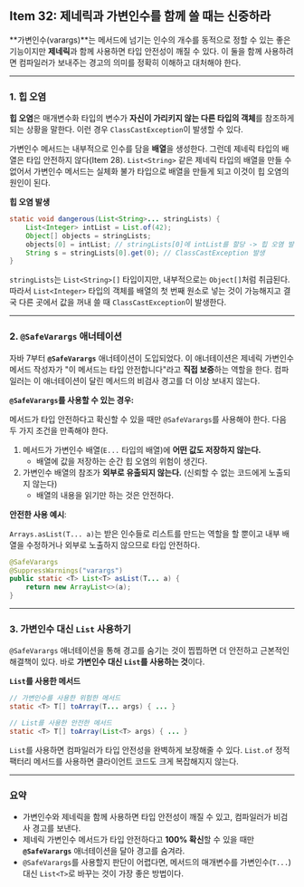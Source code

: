 ## Item 32: 제네릭과 가변인수를 함께 쓸 때는 신중하라

**가변인수(varargs)**는 메서드에 넘기는 인수의 개수를 동적으로 정할 수 있는 좋은 기능이지만 **제네릭**과 함께 사용하면 타입 안전성이 깨질 수 있다. 이 둘을 함께 사용하려면 컴파일러가 보내주는 경고의 의미를 정확히 이해하고 대처해야 한다.

---

### 1. 힙 오염

**힙 오염**은 매개변수화 타입의 변수가 **자신이 가리키지 않는 다른 타입의 객체**를 참조하게 되는 상황을 말한다. 이런 경우 `ClassCastException`이 발생할 수 있다.

가변인수 메서드는 내부적으로 인수를 담을 **배열**을 생성한다. 그런데 제네릭 타입의 배열은 타입 안전하지 않다(Item 28). `List<String>` 같은 제네릭 타입의 배열을 만들 수 없어서 가변인수 메서드는 실체화 불가 타입으로 배열을 만들게 되고 이것이 힙 오염의 원인이 된다.

**힙 오염 발생**

```java
static void dangerous(List<String>... stringLists) {
    List<Integer> intList = List.of(42);
    Object[] objects = stringLists;
    objects[0] = intList; // stringLists[0]에 intList를 할당 -> 힙 오염 발생
    String s = stringLists[0].get(0); // ClassCastException 발생
}
```

`stringLists`는 `List<String>[]` 타입이지만, 내부적으로는 `Object[]`처럼 취급된다. 따라서 `List<Integer>` 타입의 객체를 배열의 첫 번째 원소로 넣는 것이 가능해지고 결국 다른 곳에서 값을 꺼내 쓸 때 `ClassCastException`이 발생한다.

---

### 2. `@SafeVarargs` 애너테이션

자바 7부터 **`@SafeVarargs`** 애너테이션이 도입되었다. 이 애너테이션은 제네릭 가변인수 메서드 작성자가 "이 메서드는 타입 안전합니다"라고 **직접 보증**하는 역할을 한다. 컴파일러는 이 애너테이션이 달린 메서드의 비검사 경고를 더 이상 보내지 않는다.

**`@SafeVarargs`를 사용할 수 있는 경우:**

메서드가 타입 안전하다고 확신할 수 있을 때만 `@SafeVarargs`를 사용해야 한다. 다음 두 가지 조건을 만족해야 한다.

1. 메서드가 가변인수 배열(`E...` 타입의 배열)에 **어떤 값도 저장하지 않는다.**
    - 배열에 값을 저장하는 순간 힙 오염의 위험이 생긴다.
2. 가변인수 배열의 참조가 **외부로 유출되지 않는다.** (신뢰할 수 없는 코드에게 노출되지 않는다)
    - 배열의 내용을 읽기만 하는 것은 안전하다.

**안전한 사용 예시**:

`Arrays.asList(T... a)`는 받은 인수들로 리스트를 만드는 역할을 할 뿐이고 내부 배열을 수정하거나 외부로 노출하지 않으므로 타입 안전하다.

```java
@SafeVarargs
@SuppressWarnings("varargs")
public static <T> List<T> asList(T... a) {
    return new ArrayList<>(a);
}
```

---

### 3. 가변인수 대신 `List` 사용하기

`@SafeVarargs` 애너테이션을 통해 경고를 숨기는 것이 찝찝하면 더 안전하고 근본적인 해결책이 있다. 바로 **가변인수 대신 `List`를 사용하는 것**이다.

**`List`를 사용한 메서드**

```java
// 가변인수를 사용한 위험한 메서드
static <T> T[] toArray(T... args) { ... }

// List를 사용한 안전한 메서드
static <T> T[] toArray(List<T> args) { ... }
```

`List`를 사용하면 컴파일러가 타입 안전성을 완벽하게 보장해줄 수 있다. `List.of` 정적 팩터리 메서드를 사용하면 클라이언트 코드도 크게 복잡해지지 않는다.

---

### 요약

- 가변인수와 제네릭을 함께 사용하면 타입 안전성이 깨질 수 있고, 컴파일러가 비검사 경고를 보낸다.
- 제네릭 가변인수 메서드가 타입 안전하다고 **100% 확신**할 수 있을 때만 **`@SafeVarargs`** 애너테이션을 달아 경고를 숨겨라.
- `@SafeVarargs`를 사용할지 판단이 어렵다면, 메서드의 매개변수를 가변인수(`T...`) 대신 `List<T>`로 바꾸는 것이 가장 좋은 방법이다.
